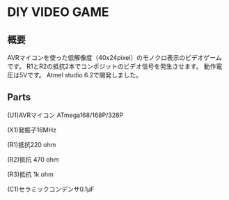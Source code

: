# DIY VIDEO GAME
## 概要
AVRマイコンを使った低解像度（40x24pixel）のモノクロ表示のビデオゲームです。
R1とR2の抵抗2本でコンポジットのビデオ信号を発生させます。
動作電圧は5Vです。
Atmel studio 6.2で開発しました。

## Parts
(U1)AVRマイコン ATmega168/168P/328P	 

(X1)発振子16MHz

(R1)抵抗220 ohm	 

(R2)抵抗 470 ohm	 

(R3)抵抗 1k ohm	 

(C1)セラミックコンデンサ0.1μF	 
